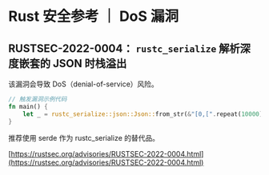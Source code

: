 # Rust 安全参考 ｜ DoS 漏洞

## RUSTSEC-2022-0004： `rustc_serialize` 解析深度嵌套的 JSON 时栈溢出

该漏洞会导致 DoS（denial-of-service）风险。

```rust
// 触发漏洞示例代码
fn main() {
    let _ = rustc_serialize::json::Json::from_str(&"[0,[".repeat(10000));
}
```

推荐使用 serde 作为 rustc_serialize 的替代品。

[https://rustsec.org/advisories/RUSTSEC-2022-0004.html](https://rustsec.org/advisories/RUSTSEC-2022-0004.html)